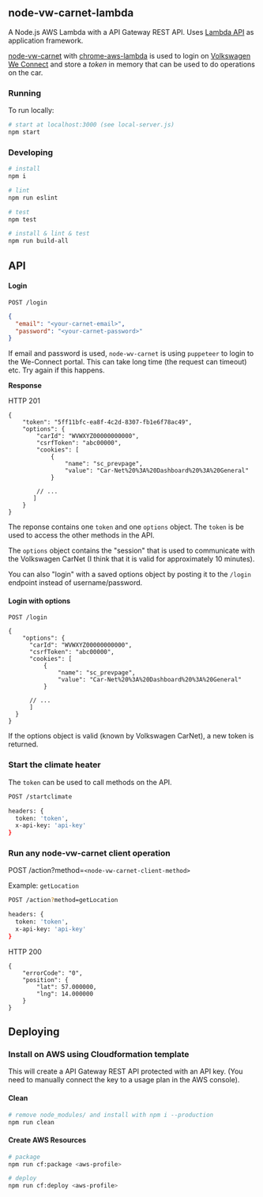 ## node-vw-carnet-lambda

A Node.js AWS Lambda with a API Gateway REST API. Uses <a href="https://www.npmjs.com/package/lambda-api">Lambda API</a> as 
application framework.


<a href="https://github.com/nekman/node-vw-carnet">node-vw-carnet</a> with <a href="https://www.npmjs.com/package/chrome-aws-lambda">chrome-aws-lambda</a> is used to login on <a href="https://www.portal.volkswagen-we.com/portal/">Volkswagen We Connect</a> and store a _token_ in memory that can be used to do operations on the car.


### Running
To run locally:
```bash
# start at localhost:3000 (see local-server.js)
npm start
```

### Developing
```bash
# install
npm i

# lint
npm run eslint

# test
npm test

# install & lint & test
npm run build-all
```

## API

#### Login
```
POST /login
```

```json
{
  "email": "<your-carnet-email>",
  "password": "<your-carnet-password>"
}
```

If email and password is used, `node-wv-carnet` is using `puppeteer` to login to the We-Connect portal. This can take long time (the request can timeout) etc. Try again if this happens.


**Response**

HTTP 201
```json5
{
    "token": "5ff11bfc-ea8f-4c2d-8307-fb1e6f78ac49",
    "options": {
        "carId": "WVWXYZ00000000000",
        "csrfToken": "abc00000",
        "cookies": [
            {
                "name": "sc_prevpage",
                "value": "Car-Net%20%3A%20Dashboard%20%3A%20General"
            }

        // ...
       ]
    }
}
```
The reponse contains one `token` and one `options` object. The `token` is be used to access the other methods in the API. 

The `options` object contains the "session" that is used to communicate
with the Volkswagen CarNet (I think that it is valid for approximately 10 minutes). 

You can also "login" with a saved options object by posting it to the `/login` endpoint instead of username/password.


#### Login with options
```
POST /login
```

```json5
{
    "options": {
      "carId": "WVWXYZ00000000000",
      "csrfToken": "abc00000",
      "cookies": [
          {
              "name": "sc_prevpage",
              "value": "Car-Net%20%3A%20Dashboard%20%3A%20General"
          }

      // ...
      ]
  }
}
```

If the options object is valid (known by Volkswagen CarNet), a new token is returned.

### Start the climate heater

The `token` can be used to call methods on the API.
```bash 
POST /startclimate

headers: {
  token: 'token',
  x-api-key: 'api-key'
}
```

### Run any node-vw-carnet client operation
POST /action?method=`<node-vw-carnet-client-method>`

Example: `getLocation`

```bash
POST /action?method=getLocation

headers: {
  token: 'token',
  x-api-key: 'api-key'
}
```

HTTP 200
```json5
{
    "errorCode": "0",
    "position": {
        "lat": 57.000000,
        "lng": 14.000000
    }
}
```


## Deploying
### Install on AWS using Cloudformation template

This will create a API Gateway REST API protected with an API key.
(You need to manually connect the key to a usage plan in the AWS console).

#### Clean
```bash
# remove node_modules/ and install with npm i --production
npm run clean
```
#### Create AWS Resources
```bash
# package
npm run cf:package <aws-profile>

# deploy
npm run cf:deploy <aws-profile>
```

